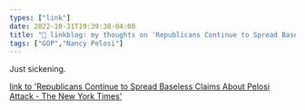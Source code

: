 ```yaml
---
types: ["link"]
date: 2022-10-31T19:39:38-04:00
title: "🔗 linkblog: my thoughts on 'Republicans Continue to Spread Baseless Claims About Pelosi Attack - The New York Times'"
tags: ["GOP","Nancy Pelosi"]
---
```

Just sickening.
 

[link to 'Republicans Continue to Spread Baseless Claims About Pelosi Attack - The New York Times'](https://www.nytimes.com/2022/10/31/technology/pelosi-attack-misinformation-conspiracy-republicans.html)
